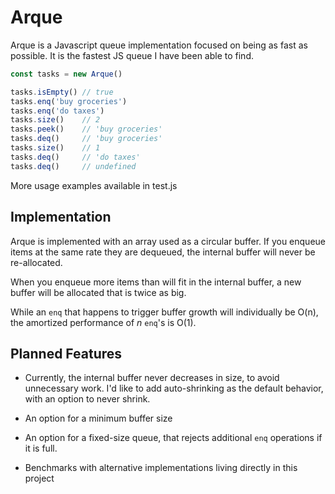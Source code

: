 # Arque

Arque is a Javascript queue implementation focused on being as fast as possible.
It is the fastest JS queue I have been able to find.

```js
const tasks = new Arque()

tasks.isEmpty() // true
tasks.enq('buy groceries')
tasks.enq('do taxes')
tasks.size()    // 2
tasks.peek()    // 'buy groceries'
tasks.deq()     // 'buy groceries'
tasks.size()    // 1
tasks.deq()     // 'do taxes'
tasks.deq()     // undefined
```

More usage examples available in test.js

## Implementation

Arque is implemented with an array used as a circular buffer.
If you enqueue items at the same rate they are dequeued,
the internal buffer will never be re-allocated.

When you enqueue more items than will fit in the internal buffer,
a new buffer will be allocated that is twice as big.

While an `enq` that happens to trigger buffer growth will individually be O(n),
the amortized performance of _n_ `enq`'s is O(1).

## Planned Features

- Currently, the internal buffer never decreases in size, to avoid unnecessary work.
  I'd like to add auto-shrinking as the default behavior, with an option to never shrink.

- An option for a minimum buffer size

- An option for a fixed-size queue, that rejects additional `enq` operations if it is full.

- Benchmarks with alternative implementations living directly in this project
